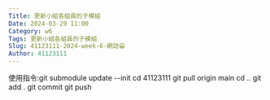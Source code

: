 ```yaml
---
Title: 更新小組各組員的子模組
Date: 2024-03-29 11:00
Category: w6
Tags: 更新小組各組員的子模組
Slug: 41123111-2024-week-6-網誌😁
Author: 41123111
---
```

使用指令:git submodule update --init
        cd 41123111
        git pull origin main
        cd ..
        git add .
        git commit 
        git push
        


